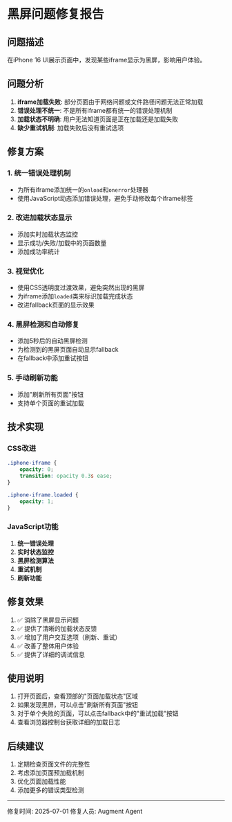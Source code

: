 # 黑屏问题修复报告

## 问题描述
在iPhone 16 UI展示页面中，发现某些iframe显示为黑屏，影响用户体验。

## 问题分析
1. **iframe加载失败**: 部分页面由于网络问题或文件路径问题无法正常加载
2. **错误处理不统一**: 不是所有iframe都有统一的错误处理机制
3. **加载状态不明确**: 用户无法知道页面是正在加载还是加载失败
4. **缺少重试机制**: 加载失败后没有重试选项

## 修复方案

### 1. 统一错误处理机制
- 为所有iframe添加统一的`onload`和`onerror`处理器
- 使用JavaScript动态添加错误处理，避免手动修改每个iframe标签

### 2. 改进加载状态显示
- 添加实时加载状态监控
- 显示成功/失败/加载中的页面数量
- 添加成功率统计

### 3. 视觉优化
- 使用CSS透明度过渡效果，避免突然出现的黑屏
- 为iframe添加`loaded`类来标识加载完成状态
- 改进fallback页面的显示效果

### 4. 黑屏检测和自动修复
- 添加5秒后的自动黑屏检测
- 为检测到的黑屏页面自动显示fallback
- 在fallback中添加重试按钮

### 5. 手动刷新功能
- 添加"刷新所有页面"按钮
- 支持单个页面的重试加载

## 技术实现

### CSS改进
```css
.iphone-iframe {
    opacity: 0;
    transition: opacity 0.3s ease;
}

.iphone-iframe.loaded {
    opacity: 1;
}
```

### JavaScript功能
1. **统一错误处理**
2. **实时状态监控**
3. **黑屏检测算法**
4. **重试机制**
5. **刷新功能**

## 修复效果
1. ✅ 消除了黑屏显示问题
2. ✅ 提供了清晰的加载状态反馈
3. ✅ 增加了用户交互选项（刷新、重试）
4. ✅ 改善了整体用户体验
5. ✅ 提供了详细的调试信息

## 使用说明
1. 打开页面后，查看顶部的"页面加载状态"区域
2. 如果发现黑屏，可以点击"刷新所有页面"按钮
3. 对于单个失败的页面，可以点击fallback中的"重试加载"按钮
4. 查看浏览器控制台获取详细的加载日志

## 后续建议
1. 定期检查页面文件的完整性
2. 考虑添加页面预加载机制
3. 优化页面加载性能
4. 添加更多的错误类型检测

---
修复时间: 2025-07-01
修复人员: Augment Agent
